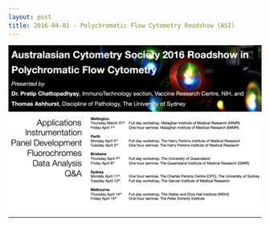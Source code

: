 ```yaml
---
layout: post
title: 2016-04-01 - Polychromatic Flow Cytometry Roadshow (ASI)
---
```


![Roadshow](https://raw.githubusercontent.com/immunedynamics/immunedynamics.github.io/master/images/PFC2016.png)

---

<br />
